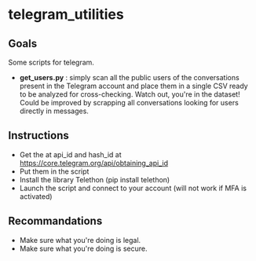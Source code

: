 # telegram_utilities

## Goals

Some scripts for telegram.

- <b>get_users.py</b> : simply scan all the public users of the conversations present in the Telegram account and place them in a single CSV ready to be analyzed for cross-checking. Watch out, you're in the dataset! Could be improved by scrapping all conversations looking for users directly in messages.

## Instructions

- Get the at api_id and hash_id at https://core.telegram.org/api/obtaining_api_id
- Put them in the script
- Install the library Telethon (pip install telethon)
- Launch the script and connect to your account (will not work if MFA is activated)

## Recommandations

- Make sure what you're doing is legal. 
- Make sure what you're doing is secure.
